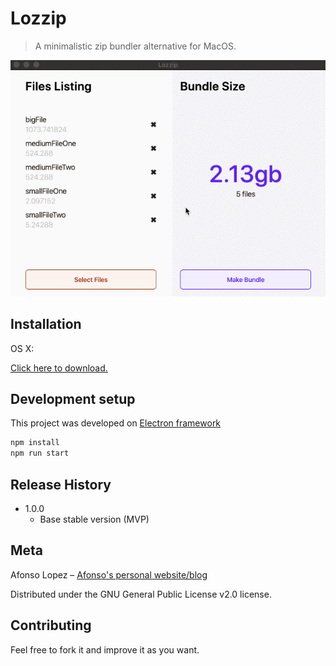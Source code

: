 # Lozzip
> A minimalistic zip bundler alternative for MacOS.

![Example of Lozzip running](lozzip_running.gif)

## Installation

OS X:

[Click here to download.](https://github.com/afonsolopez/Lozzip/raw/master/out/make/zip/darwin/x64/Lozzip-darwin-x64-1.0.0.zip)

## Development setup

This project was developed on [Electron framework](https://www.electronjs.org/)

```sh
npm install
npm run start
```

## Release History

* 1.0.0
    * Base stable version (MVP)

## Meta

Afonso Lopez – [Afonso's personal website/blog](https://afonsolopez.com/)

Distributed under the GNU General Public License v2.0 license.

## Contributing

Feel free to fork it and improve it as you want.
